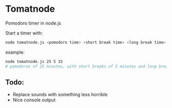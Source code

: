 Tomatnode
=========

Pomodoro timer in node.js

Start a timer with:

```bash
node tomatnode.js <pomodoro time> <short break time> <long break time>
```

example:

```bash
node tomatnode.js 25 5 15
# pomodoros of 25 minutes, with short breaks of 5 minutes and long breaks of 15 minutes
```

## Todo:

- Replace sounds with something less horrible
- Nice console output

